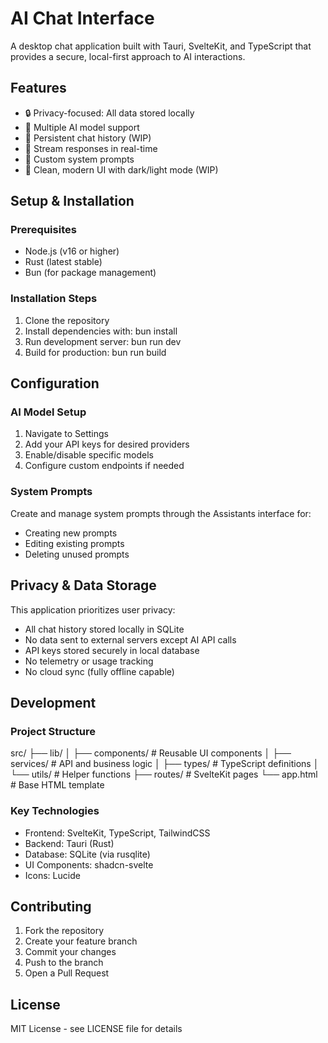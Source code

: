 # AI Chat Interface

A desktop chat application built with Tauri, SvelteKit, and TypeScript that provides a secure, local-first approach to AI interactions.

## Features

- 🔒 Privacy-focused: All data stored locally
- 🤖 Multiple AI model support
- 💾 Persistent chat history (WIP)
- 🔄 Stream responses in real-time
- 🎯 Custom system prompts
- 🎨 Clean, modern UI with dark/light mode (WIP)

## Setup & Installation

### Prerequisites
- Node.js (v16 or higher)
- Rust (latest stable)
- Bun (for package management)

### Installation Steps

1. Clone the repository
2. Install dependencies with: bun install
3. Run development server: bun run dev
4. Build for production: bun run build

## Configuration

### AI Model Setup
1. Navigate to Settings
2. Add your API keys for desired providers
3. Enable/disable specific models
4. Configure custom endpoints if needed

### System Prompts
Create and manage system prompts through the Assistants interface for:
- Creating new prompts
- Editing existing prompts
- Deleting unused prompts

## Privacy & Data Storage

This application prioritizes user privacy:
- All chat history stored locally in SQLite
- No data sent to external servers except AI API calls
- API keys stored securely in local database
- No telemetry or usage tracking
- No cloud sync (fully offline capable)

## Development

### Project Structure
src/
├── lib/
│   ├── components/    # Reusable UI components
│   ├── services/      # API and business logic
│   ├── types/         # TypeScript definitions
│   └── utils/         # Helper functions
├── routes/            # SvelteKit pages
└── app.html           # Base HTML template

### Key Technologies
- Frontend: SvelteKit, TypeScript, TailwindCSS
- Backend: Tauri (Rust)
- Database: SQLite (via rusqlite)
- UI Components: shadcn-svelte
- Icons: Lucide

## Contributing

1. Fork the repository
2. Create your feature branch
3. Commit your changes
4. Push to the branch
5. Open a Pull Request

## License

MIT License - see LICENSE file for details